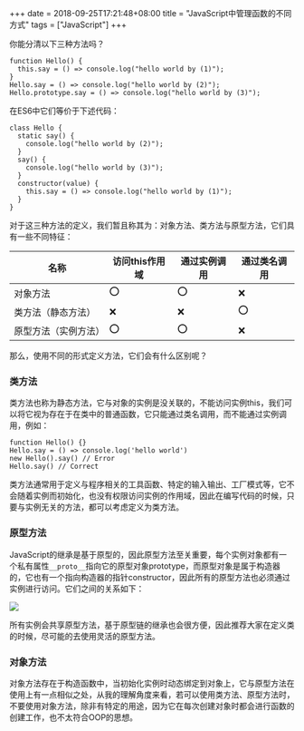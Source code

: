 +++ 
date = 2018-09-25T17:21:48+08:00
title = "JavaScript中管理函数的不同方式"
tags = ["JavaScript"]
+++

你能分清以下三种方法吗？

```
function Hello() {
  this.say = () => console.log("hello world by (1)");
}
Hello.say = () => console.log("hello world by (2)");
Hello.prototype.say = () => console.log("hello world by (3)");
```

在ES6中它们等价于下述代码：

```
class Hello {
  static say() {
    console.log("hello world by (2)");
  }
  say() {
    console.log("hello world by (3)");
  }
  constructor(value) {
    this.say = () => console.log("hello world by (1)");
  }
}
```

对于这三种方法的定义，我们暂且称其为：对象方法、类方法与原型方法，它们具有一些不同特征：

| 名称                 | 访问this作用域 | 通过实例调用 | 通过类名调用 |
| -------------------- | -------------- | ------------ | ------------ |
| 对象方法             | ⭕️              | ⭕️            | ❌            |
| 类方法（静态方法）   | ❌              | ❌            | ⭕️            |
| 原型方法（实例方法） | ⭕️              | ⭕️            | ❌            |

那么，使用不同的形式定义方法，它们会有什么区别呢？

### 类方法

类方法也称为静态方法，它与对象的实例是没关联的，不能访问实例this，我们可以将它视为存在于在类中的普通函数，它只能通过类名调用，而不能通过实例调用，例如：

```
function Hello() {}
Hello.say = () => console.log('hello world')
new Hello().say() // Error
Hello.say() // Correct
```

类方法通常用于定义与程序相关的工具函数、特定的输入输出、工厂模式等，它不会随着实例而初始化，也没有权限访问实例的作用域，因此在编写代码的时候，只要与实例无关的方法，都可以考虑定义为类方法。

### 原型方法

JavaScript的继承是基于原型的，因此原型方法至关重要，每个实例对象都有一个私有属性`__proto__`指向它的原型对象prototype，而原型对象是属于构造器的，它也有一个指向构造器的指针constructor，因此所有的原型方法也必须通过实例进行访问。它们之间的关系如下：

![](http://7xp5r4.com1.z0.glb.clouddn.com/18-9-25/92060693.jpg)

所有实例会共享原型方法，基于原型链的继承也会很方便，因此推荐大家在定义类的时候，尽可能的去使用灵活的原型方法。

### 对象方法

对象方法存在于构造函数中，当初始化实例时动态绑定到对象上，它与原型方法在使用上有一点相似之处，从我的理解角度来看，若可以使用类方法、原型方法时，不要使用对象方法，除非有特定的用途，因为它在每次创建对象时都会进行函数的创建工作，也不太符合OOP的思想。
